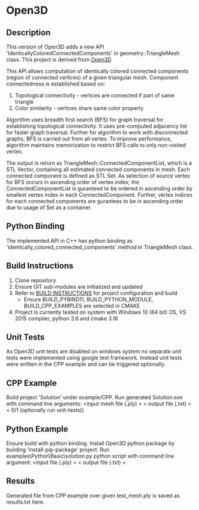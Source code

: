 # Open3D

## Description
This version of Open3D adds a new API 'IdenticallyColoredConnectedComponents' in geometry::TriangleMesh class.
This project is derived from [Open3D](https://github.com/intel-isl/Open3D/tree/v0.8.0)

This API allows computation of identically colored connected components (region of connected vertices) of a given triangular mesh. 
Component connectedness is established based on:
1. Topological connectivity - vertices are connected if part of same triangle
2. Color similarity - vertices share same color property
 
Algorithm uses breadth first search (BFS) for graph traversal for establishing topological connectivity. It uses pre-computed adjacency list for faster graph traversal.
Further for algorithm to work with disconnected graphs, BFS is carried out from all vertex. To improve performance, algorithm maintains memorization to restrict BFS calls to only non-visited vertex. 
   
The output is return as TriangleMesh::ConnectedComponentList, which is a STL Vector, containing all estimated connected components in mesh. Each connected component is defined as STL Set.
As selection of source vertex for BFS occurs in ascending order of vertex index; the ConnectedComponentList is guranteed to be ordered in ascending order by smallest vertex index in each ConnectedComponent. 
Further, vertex indices for each connected components are gurantees to be in ascending order due to usage of Set as a container.

## Python Binding
The implemented API in C++ has python binding as 'identically_colored_connected_components' method in  TriangleMesh class.

## Build Instructions

1. Clone repository
2. Ensure GIT sub-modules are initialized and updated
3. Refer to [BUILD INSTRUCTIONS](http://www.open3d.org/docs/release/compilation.html) for project configuration and build 
   - Ensure BUILD_PYBIND11, BUILD_PYTHON_MODULE, BUILD_CPP_EXAMPLES are selected in CMAKE
4. Project is currently tested on system with Windows 10 (64 bit) OS, VS 2015 compiler, python 3.6 and cmake 3.16

## Unit Tests
As Open3D unit tests are disabled on windows system no separate unit tests were implemented using google test framework.
Instead unit tests were written in the CPP example and can be triggered optionally.

## CPP Example
Build project 'Solution' under example/CPP. 
Run generated Solution.exe with command line arguments: <input mesh file (.ply) > < output file (.txt) > < 0/1 (optionally run unit-tests))

## Python Example
Ensure build with python binding. Install Open3D python package by building 'install-pip-package' project.
Run examples\Python\Basic\solution.py python script with command line argument: <input file (.ply) > < output file (.txt) >

## Results
Generated file from CPP example over given test_mesh.ply is saved as results.txt here.